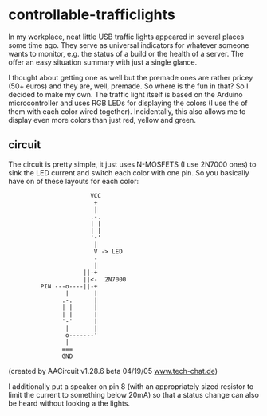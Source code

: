 # controllable-trafficlights

In my workplace, neat little USB traffic lights appeared in several places some time ago. They serve as universal indicators for whatever someone wants to monitor, e.g. the status of a build or the health of a server. The offer an easy situation summary with just a single glance.

I thought about getting one as well but the premade ones are rather pricey (50+ euros) and they are, well, premade. So where is the fun in that? So I decided to make my own. The traffic light itself is based on the Arduino microcontroller and uses RGB LEDs for displaying the colors (I use the of them with each color wired together). Incidentally, this also allows me to display even more colors than just red, yellow and green.

## circuit

The circuit is pretty simple, it just uses N-MOSFETS (I use 2N7000 ones) to sink the LED current and switch each color with one pin. So you basically have on of these layouts for each color:

                           VCC
                            +
                            |
                           .-.
                           | |
                           | |
                           '-'
                            |
                            V -> LED
                            -
                            |
                         ||-+
                         ||<-  2N7000
             PIN ---o----||-+
                    |       |
                   .-.      |
                   | |      |
                   | |      |
                   '-'      |
                    |       |
                    o-------'
                    |
                   ===
                   GND
(created by AACircuit v1.28.6 beta 04/19/05 www.tech-chat.de)

I additionally put a speaker on pin 8 (with an appropriately sized resistor to limit the current to something below 20mA) so that a status change can also be heard without looking a the lights.
